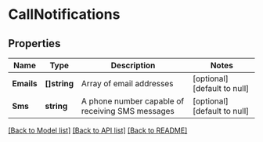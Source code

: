 # CallNotifications

## Properties
Name | Type | Description | Notes
------------ | ------------- | ------------- | -------------
**Emails** | **[]string** | Array of email addresses | [optional] [default to null]
**Sms** | **string** | A phone number capable of receiving SMS messages | [optional] [default to null]

[[Back to Model list]](../README.md#documentation-for-models) [[Back to API list]](../README.md#documentation-for-api-endpoints) [[Back to README]](../README.md)


